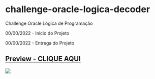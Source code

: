 # challenge-oracle-logica-decoder
Challenge Oracle Lógica de Programação

00/00/2022 - Inicio do Projeto

00/00/2022 - Entrega do Projeto

## [Preview - CLIQUE AQUI](https://#/)

![](https://###.#####png)
